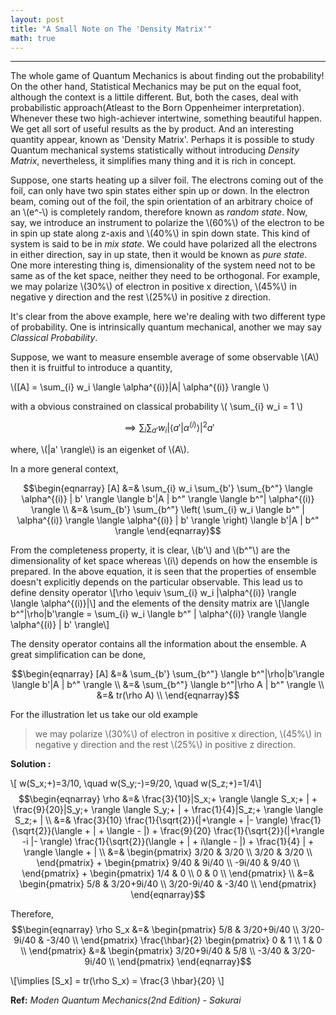 ```yaml
---
layout: post
title: "A Small Note on The 'Density Matrix'"
math: true
---
```

---
The whole game of Quantum Mechanics is about finding out the probability! On the other hand, Statistical Mechanics may be put on the equal foot, although the context is a littile different. But, both the cases, deal with probabilistic approach(Atleast to the Born Oppenheimer interpretation). Whenever these two high-achiever intertwine, something beautiful happen. We get all sort of useful results as the by product. And an interesting quantity appear, known as 'Density Matrix'. Perhaps it is possible to study Quantum mechanical systems statistically without introducing *Density Matrix*, nevertheless, it simplifies many thing and it is rich in concept.

Suppose, one starts heating up a silver foil. The electrons coming out of the foil, can only have two spin states either spin up or down. In the electron beam, coming out of the foil, the spin orientation of an arbitrary choice of an \\(e^-\\) is completely random, therefore known as *random state*. Now, say, we introduce an instrument to polarize the \\(60\%\\) of the electron to be in spin up state along z-axis and \\(40\%\\) in spin down state. This kind of system is said to be in *mix state*. We could have polarized all the electrons in either direction, say in up state, then it would be known as *pure state*. One more interesting thing is, dimensionality of the system need not to be same as of the ket space, neither they need to be orthogonal. For example, we may polarize \\(30\%\\) of electron in positive x direction, \\(45\%\\) in negative y direction and the rest \\(25\%\\) in positive z direction.

It's clear from the above example, here we're dealing with two different type of probability. One is intrinsically quantum mechanical, another we may say *Classical Probability*. 

Suppose, we want to measure ensemble average of some observable \\(A\\) then it is fruitful to introduce a quantity,

\\([A] = \sum_{i} w_i \langle \alpha^{(i)}\|A\| \alpha^{(i)} \rangle \\) 

with a obvious constrained on classical probability \\( \sum_{i} w_i = 1 \\)

$$ \implies \sum_{i} \sum_{a'} w_i | \langle a' | \alpha^{(i)} \rangle |^2 a' $$ 

where, \\(\|a' \rangle\\) is an eigenket of \\(A\\).

In a more general context,

$$\begin{eqnarray}
[A] &=& \sum_{i} w_i \sum_{b'} \sum_{b^"} \langle \alpha^{(i)} | b' \rangle \langle b'|A | b^" \rangle \langle b^"| \alpha^{(i)} \rangle \\
&=& \sum_{b'} \sum_{b^"} \left( \sum_{i} w_i \langle b^" | \alpha^{(i)} \rangle \langle \alpha^{(i)} | b' \rangle \right) \langle b'|A | b^" \rangle
\end{eqnarray}$$

From the completeness property, it is clear, \\(b'\\) and \\(b^"\\) are the dimensionality of ket space whereas \\(i\\) depends on how the ensemble is prepared. In the above equation, it is seen that the properties of ensemble doesn't explicitly depends on the particular observable. This lead us to define density operator
\\[\rho \equiv \sum_{i} w_i |\alpha^{(i)} \rangle \langle \alpha^{(i)}|\\] and the elements of the density matrix are \\[\langle b^"|\rho|b'\rangle = \sum_{i} w_i \langle b^" | \alpha^{(i)} \rangle \langle \alpha^{(i)} | b' \rangle\\]

The density operator contains all the information about the ensemble. A great simplification can be done, 

$$\begin{eqnarray} 
[A] &=& \sum_{b'} \sum_{b^"} \langle b^"|\rho|b'\rangle \langle b'|A | b^" \rangle \\
&=& \sum_{b^"} \langle b^"|\rho A | b^" \rangle \\
&=& tr(\rho A) \\
\end{eqnarray}$$

For the illustration let us take our old example
>  we may polarize \\(30\%\\) of electron in positive x direction, \\(45\%\\) in negative y direction and the rest \\(25\%\\) in positive z direction.

__Solution :__

\\[ w(S_x;+)=3/10, \quad w(S_y;-)=9/20, \quad w(S_z;+)=1/4\\]
$$\begin{eqnarray}
\rho &=& \frac{3}{10}|S_x;+ \rangle \langle S_x;+ | + \frac{9}{20}|S_y;+ \rangle \langle S_y;+ | + \frac{1}{4}|S_z;+ \rangle \langle S_z;+ | \\
&=& \frac{3}{10} \frac{1}{\sqrt{2}}(|+\rangle + |- \rangle) \frac{1}{\sqrt{2}}(\langle + | + \langle - |) + \frac{9}{20} \frac{1}{\sqrt{2}}(|+\rangle -i |- \rangle) \frac{1}{\sqrt{2}}(\langle + | + i\langle - |) + \frac{1}{4} | + \rangle \langle + | \\
&=&
\begin{pmatrix}
3/20 & 3/20 \\
3/20 & 3/20 \\
\end{pmatrix} +
\begin{pmatrix}
9/40 & 9i/40 \\
-9i/40 & 9/40 \\
\end{pmatrix} +
\begin{pmatrix}
1/4 & 0 \\
0 & 0 \\
\end{pmatrix} \\
&=& 
\begin{pmatrix}
5/8 & 3/20+9i/40 \\
3/20-9i/40 & -3/40 \\
\end{pmatrix} 
\end{eqnarray}$$

Therefore,
$$\begin{eqnarray}
\rho S_x &=&
\begin{pmatrix}
5/8 & 3/20+9i/40 \\
3/20-9i/40 & -3/40 \\
\end{pmatrix} 
\frac{\hbar}{2}
\begin{pmatrix}
0 & 1 \\
1 & 0 \\
\end{pmatrix} 
&=&
\begin{pmatrix}
3/20+9i/40 & 5/8 \\
-3/40 & 3/20-9i/40 \\
\end{pmatrix} 
\end{eqnarray}$$

\\[\implies [S_x] = tr(\rho S_x) = \frac{3 \hbar}{20} \\]

__Ref:__ *Moden Quantum Mechanics(2nd Edition) - Sakurai*
